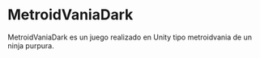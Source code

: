 # MetroidVaniaDark
MetroidVaniaDark es un juego realizado en Unity tipo metroidvania de un ninja purpura.
